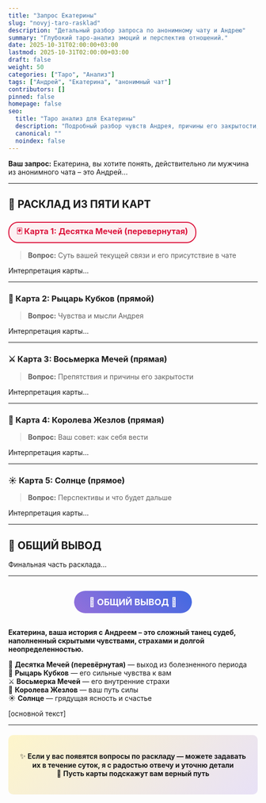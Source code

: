 ```yaml
---
title: "Запрос Екатерины"
slug: "novyj-taro-rasklad"
description: "Детальный разбор запроса по анонимному чату и Андрею"
summary: "Глубокий таро-анализ эмоций и перспектив отношений."
date: 2025-10-31T02:00:00+03:00
lastmod: 2025-10-31T02:00:00+03:00
draft: false
weight: 50
categories: ["Таро", "Анализ"]
tags: ["Андрей", "Екатерина", "анонимный чат"]
contributors: []
pinned: false
homepage: false
seo:
  title: "Таро анализ для Екатерины"
  description: "Подробный разбор чувств Андрея, причины его закрытости, советы и перспективы ваших отношений по картам."
  canonical: ""
  noindex: false
---
```


**Ваш запрос:** Екатерина, вы хотите понять, действительно ли мужчина из анонимного чата – это Андрей...

---

## 🔮 **РАСКЛАД ИЗ ПЯТИ КАРТ**

### <span style="border: 2px solid #DC143C; color: #DC143C; background-color: rgba(220, 20, 60, 0.05); padding: 6px 15px; border-radius: 20px; font-weight: bold; display: inline-block;">🃏 Карта 1: Десятка Мечей (перевернутая)</span>
> **Вопрос:** Суть вашей текущей связи и его присутствие в чате

Интерпретация карты...



---

### **🌙 Карта 2: Рыцарь Кубков (прямой)**  
> **Вопрос:** Чувства и мысли Андрея

Интерпретация карты...

---

### **⚔️ Карта 3: Восьмерка Мечей (прямая)**
> **Вопрос:** Препятствия и причины его закрытости

Интерпретация карты...

---

### **👑 Карта 4: Королева Жезлов (прямая)**
> **Вопрос:** Ваш совет: как себя вести

Интерпретация карты...

---

### **☀️ Карта 5: Солнце (прямое)**
> **Вопрос:** Перспективы и что будет дальше

Интерпретация карты...

---

## 🌟 **ОБЩИЙ ВЫВОД**

Финальная часть расклада...

---

<div style="text-align: center; margin: 30px 0;">
<span style="background: linear-gradient(45deg, #9370DB, #4169E1); color: white; padding: 12px 30px; border-radius: 30px; font-size: 18px; font-weight: bold; display: inline-block;">
🌟 ОБЩИЙ ВЫВОД 🌟
</span>
</div>

**Екатерина, ваша история с Андреем – это сложный танец судеб, наполненный скрытыми чувствами, страхами и долгой неопределенностью.**

💫 **Десятка Мечей (перевёрнутая)** — выход из болезненного периода  
💙 **Рыцарь Кубков** — его сильные чувства к вам  
⚔️ **Восьмерка Мечей** — его внутренние страхи  
👑 **Королева Жезлов** — ваш путь силы  
☀️ **Солнце** — грядущая ясность и счастье

[основной текст]

---

<div style="background: linear-gradient(135deg, rgba(255, 215, 0, 0.2), rgba(147, 112, 219, 0.2)); border-radius: 10px; padding: 20px; text-align: center; margin: 20px 0;">

✨ **Если у вас появятся вопросы по раскладу — можете задавать их в течение суток, я с радостью отвечу и уточню детали**  
🌿 **Пусть карты подскажут вам верный путь**

</div>

